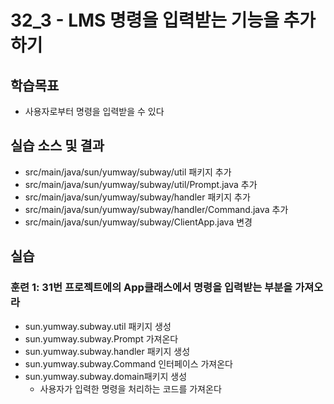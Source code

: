 # 32_3 - LMS 명령을 입력받는 기능을 추가하기

## 학습목표

- 사용자로부터 명령을 입력받을 수 있다

## 실습 소스 및 결과

- src/main/java/sun/yumway/subway/util 패키지 추가
- src/main/java/sun/yumway/subway/util/Prompt.java 추가
- src/main/java/sun/yumway/subway/handler 패키지 추가
- src/main/java/sun/yumway/subway/handler/Command.java 추가
- src/main/java/sun/yumway/subway/ClientApp.java 변경

## 실습  

### 훈련 1: 31번 프로젝트에의 App클래스에서 명령을 입력받는 부분을 가져오라

- sun.yumway.subway.util 패키지 생성
- sun.yumway.subway.Prompt 가져온다
- sun.yumway.subway.handler 패키지 생성
- sun.yumway.subway.Command 인터페이스 가져온다
- sun.yumway.subway.domain패키지 생성
  - 사용자가 입력한 명령을 처리하는 코드를 가져온다



